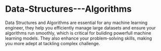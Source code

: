 # Data-Structures---Algorithms
Data Structures and Algorithms are essential for any machine learning engineer, they help you efficiently manage large datasets and ensure your algorithms run smoothly, which is critical for buliding powerfull machine learning models. They also enhance your problem-solving skills, making you more adept at tackling complex challenge.
